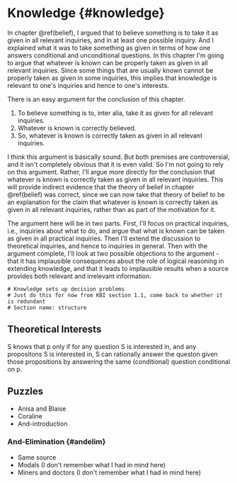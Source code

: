 # Knowledge {#knowledge}

In chapter \@ref(belief), I argued that to believe something is to take it as given in all relevant inquiries, and in at least one possible inquiry. And I explained what it was to take something as given in terms of how one answers conditional and unconditional questions. In this chapter I'm going to argue that whatever is known can be properly taken as given in all relevant inquiries. Since some things that are usually known cannot be properly taken as given in some inquiries, this implies that knowledge is relevant to one's inquiries and hence to one's interests.

There is an easy argument for the conclusion of this chapter.

1. To believe something is to, inter alia, take it as given for all relevant inquiries.
2. Whatever is known is correctly believed.
3. So, whatever is known is correctly taken as given in all relevant inquiries.

I think this argument is basically sound. But both premises are controversial, and it isn't completely obvious that it is even valid. So I'm not going to rely on this argument. Rather, I'll argue more directly for the conclusion that whatever is known is correctly taken as given in all relevant inquiries. This will provide indirect evidence that the theory of belief in chapter \@ref(belief) was correct, since we can now take that theory of belief to be an explanation for the claim that whatever is known is correctly taken as given in all relevant inquiries, rather than as part of the motivation for it.

The argument here will be in two parts. First, I'll focus on practical inquiries, i.e., inquiries about what to do, and argue that what is known can be taken as given in all practical inquiries. Then I'll extend the discussion to theoretical inquiries, and hence to inquiries in general. Then with the argument complete, I'll look at two possible objections to the argument - that it has implausible consequences about the role of logical reasoning in extending knowledge, and that it leads to implausible results when a source provides both relevant and irrelevant information.

```{r child='03s-structure.md'}
# Knowledge sets up decision problems
# Just do this for now from KBI section 1.1, come back to whether it is redundant
# Section name: structure
```

## Theoretical Interests

S knows that p only if for any question S is interested in, and any propositons S is interested in, S can rationally answer the queston given those propositions by answering the same (conditional) question conditional on p.


## Puzzles

* Anisa and Blaise
* Coraline
* And-introduction

### And-Elimination {#andelim}

* Same source
* Modals (I don't remember what I had in mind here)
* Miners and doctors (I don't remember what I had in mind here)
